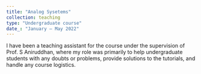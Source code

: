 ```yaml
---
title: "Analog Sysetems"
collection: teaching
type: "Undergraduate course"
date_: "January – May 2022"
---
```


I have been a teaching assistant for the course under the supervision of Prof. S Aniruddhan, where my role was primarily to help undergraduate students with any doubts or problems, provide solutions to the tutorials, and handle any course logistics.
